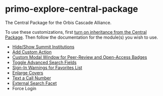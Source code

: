 # primo-explore-central-package
The Central Package for the Orbis Cascade Alliance.

To use these customizations, first [turn on inheritance from the Central Package](https://www.orbiscascade.org/blog/9/?bid=641).
Then follow the documentation for the module(s) you wish to use.

- [Hide/Show Summit Institutions](https://www.orbiscascade.org/blog/9/?bid=1721)
- [Add Custom Action](https://www.orbiscascade.org/blog/9/?bid=1676)
- [Custom Modal Window for Peer-Review and Open-Access Badges](https://www.orbiscascade.org/blog/9/?bid=1851)
- [Toggle Advanced Search Fields](https://www.orbiscascade.org/blog/9/?bid=1846)
- [Sign-In Warnings for Favorites List](https://www.orbiscascade.org/blog/9/?bid=1856)
- [Enlarge Covers](https://www.orbiscascade.org/blog/9/?bid=1861)
- [Text a Call Number](https://www.orbiscascade.org/blog/9/?bid=1891)
- [External Search Facet](https://www.orbiscascade.org/blog/9/?bid=1881)
- Force Login
